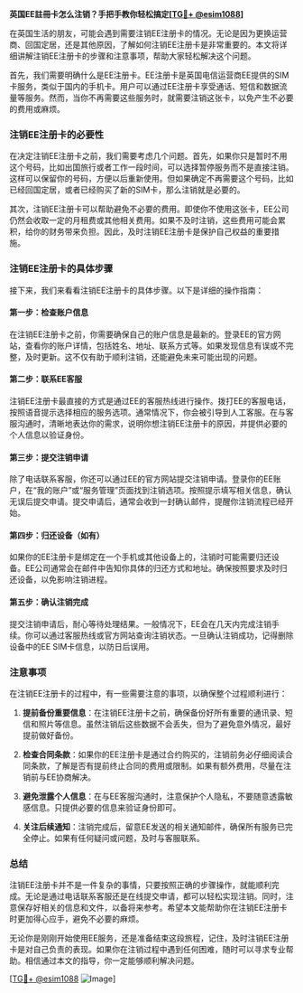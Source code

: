 **英国EE註冊卡怎么注销？手把手教你轻松搞定[[TG💪+ @esim1088](https://t.me/s/esim1088)]**

在英国生活的朋友，可能会遇到需要注销EE注册卡的情况。无论是因为更换运营商、回国定居，还是其他原因，了解如何注销EE注册卡是非常重要的。本文将详细讲解注销EE注册卡的步骤和注意事项，帮助大家轻松解决这个问题。

首先，我们需要明确什么是EE注册卡。EE注册卡是英国电信运营商EE提供的SIM卡服务，类似于国内的手机卡。用户可以通过EE注册卡享受通话、短信和数据流量等服务。然而，当你不再需要这些服务时，就需要注销这张卡，以免产生不必要的费用或麻烦。

### 注销EE注册卡的必要性

在决定注销EE注册卡之前，我们需要考虑几个问题。首先，如果你只是暂时不用这个号码，比如出国旅行或者工作一段时间，可以选择暂停服务而不是直接注销。这样可以保留你的号码，方便以后重新使用。但如果确定不再需要这个号码，比如已经回国定居，或者已经购买了新的SIM卡，那么注销就是必要的。

其次，注销EE注册卡可以帮助避免不必要的费用。即使你不使用这张卡，EE公司仍然会收取一定的月租费或其他相关费用。如果不及时注销，这些费用可能会累积，给你的财务带来负担。因此，及时注销EE注册卡是保护自己权益的重要措施。

### 注销EE注册卡的具体步骤

接下来，我们来看看注销EE注册卡的具体步骤。以下是详细的操作指南：

#### 第一步：检查账户信息

在注销EE注册卡之前，你需要确保自己的账户信息是最新的。登录EE的官方网站，查看你的账户详情，包括姓名、地址、联系方式等。如果发现信息有误或不完整，及时更新。这不仅有助于顺利注销，还能避免未来可能出现的问题。

#### 第二步：联系EE客服

注销EE注册卡最直接的方式是通过EE的客服热线进行操作。拨打EE的客服电话，按照语音提示选择相应的服务选项。通常情况下，你会被引导到人工客服。在与客服沟通时，清晰地表达你的需求，说明你想注销EE注册卡的原因，并提供必要的个人信息以验证身份。

#### 第三步：提交注销申请

除了电话联系客服，你还可以通过EE的官方网站提交注销申请。登录你的EE账户，在“我的账户”或“服务管理”页面找到注销选项。按照提示填写相关信息，确认无误后提交申请。提交申请后，通常会收到一封确认邮件，提醒你注销流程已经开始。

#### 第四步：归还设备（如有）

如果你的EE注册卡是绑定在一个手机或其他设备上的，注销时可能需要归还设备。EE公司通常会在邮件中告知你具体的归还方式和地址。确保按照要求及时归还设备，以免影响注销进程。

#### 第五步：确认注销完成

提交注销申请后，耐心等待处理结果。一般情况下，EE会在几天内完成注销手续。你可以通过客服热线或官方网站查询注销状态。一旦确认注销成功，记得删除设备中的EE SIM卡信息，以防日后误用。

### 注意事项

在注销EE注册卡的过程中，有一些需要注意的事项，以确保整个过程顺利进行：

1. **提前备份重要信息**：在注销EE注册卡之前，确保备份好所有重要的通讯录、短信和照片等信息。虽然注销后这些数据不会丢失，但为了避免意外情况，最好提前做好备份。

2. **检查合同条款**：如果你的EE注册卡是通过合约购买的，注销前务必仔细阅读合同条款，了解是否有提前终止合同的费用或限制。如果有额外费用，尽量在注销前与EE协商解决。

3. **避免泄露个人信息**：在与EE客服沟通时，注意保护个人隐私，不要随意透露敏感信息。只提供必要的信息来验证身份即可。

4. **关注后续通知**：注销完成后，留意EE发送的相关通知邮件，确保所有服务已完全停止。如果有任何疑问或问题，及时与客服联系。

### 总结

注销EE注册卡并不是一件复杂的事情，只要按照正确的步骤操作，就能顺利完成。无论是通过电话联系客服还是在线提交申请，都可以轻松实现注销。同时，注意保存好相关的信息和文件，以备将来参考。希望本文能帮助你在注销EE注册卡时更加得心应手，避免不必要的麻烦。

无论你是刚刚开始使用EE服务，还是准备结束这段旅程，记住，及时注销EE注册卡是对自己负责的表现。如果你在注销过程中遇到任何困难，随时可以寻求专业帮助。相信通过本文的指导，你一定能够顺利解决问题。

[[TG💪+ @esim1088](https://t.me/s/esim1088) ![Image](https://i.postimg.cc/4NQfJmqS/Snipaste-2025-05-13-00-14-12.png)]